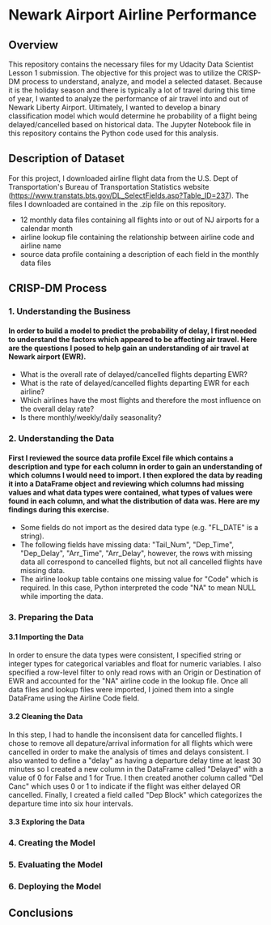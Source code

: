 # Newark Airport Airline Performance

## Overview
This repository contains the necessary files for my Udacity Data Scientist Lesson 1 submission.  The objective for this project was to utilize the CRISP-DM process to understand, analyze, and model a selected dataset.  Because it is the holiday season and there is typically a lot of travel during this time of year, I wanted to analyze the performance of air travel into and out of Newark Liberty Airport.  Ultimately, I wanted to develop a binary classification model which would determine he probability of a flight being delayed/cancelled based on historical data.  The Jupyter Notebook file in this repository contains the Python code used for this analysis.  

## Description of Dataset
For this project, I downloaded airline flight data from the U.S. Dept of Transportation's Bureau of Transportation Statistics website (https://www.transtats.bts.gov/DL_SelectFields.asp?Table_ID=237).  The files I downloaded are contained in the .zip file on this repository.
  - 12 monthly data files containing all flights into or out of NJ airports for a calendar month
  - airline lookup file containing the relationship between airline code and airline name
  - source data profile containing a description of each field in the monthly data files

## CRISP-DM Process
### 1. Understanding the Business
#### In order to build a model to predict the probability of delay, I first needed to understand the factors which appeared to be affecting air travel.  Here are the questions I posed to help gain an understanding of air travel at Newark airport (EWR).
- What is the overall rate of delayed/cancelled flights departing EWR?
- What is the rate of delayed/cancelled flights departing EWR for each airline?
- Which airlines have the most flights and therefore the most influence on the overall delay rate?
- Is there monthly/weekly/daily seasonality?

### 2. Understanding the Data
#### First I reviewed the source data profile Excel file which contains a description and type for each column in order to gain an understanding of which columns I would need to import.  I then explored the data by reading it into a DataFrame object and reviewing which columns had missing values and what data types were contained, what types of values were found in each column, and what the distribution of data was. Here are my findings during this exercise.
- Some fields do not import as the desired data type (e.g. "FL_DATE" is a string).
- The following fields have missing data: "Tail_Num", "Dep_Time", "Dep_Delay", "Arr_Time", "Arr_Delay", however, the rows with missing data all correspond to cancelled flights, but not all cancelled flights have missing data.
- The airline lookup table contains one missing value for "Code" which is required.  In this case, Python interpreted the code "NA" to mean NULL while importing the data.

### 3. Preparing the Data
#### 3.1 Importing the Data
In order to ensure the data types were consistent, I specified string or integer types for categorical variables and float for numeric variables.  I also specified a row-level filter to only read rows with an Origin or Destination of EWR and accounted for the "NA" airline code in the lookup file.  Once all data files and lookup files were imported, I joined them into a single DataFrame using the Airline Code field.
#### 3.2 Cleaning the Data
In this step, I had to handle the inconsisent data for cancelled flights.  I chose to remove all depature/arrival information for all flights which were cancelled in order to make the analysis of times and delays consistent.  I also wanted to define a "delay" as having a departure delay time at least 30 minutes so I created a new column in the DataFrame called "Delayed" with a value of 0 for False and 1 for True.  I then created another column called "Del Canc" which uses 0 or 1 to indicate if the flight was either delayed OR cancelled.  Finally, I created a field called "Dep Block" which categorizes the departure time into six hour intervals.
#### 3.3 Exploring the Data


### 4. Creating the Model

### 5. Evaluating the Model

### 6. Deploying the Model

## Conclusions
